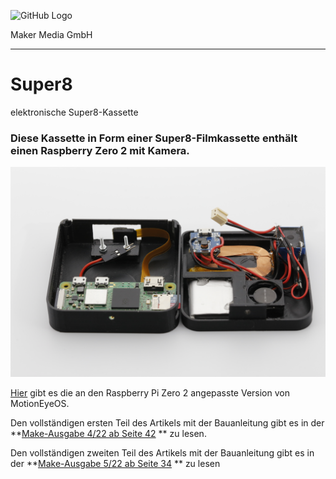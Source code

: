 ![GitHub Logo](http://www.heise.de/make/icons/make_logo.png)

Maker Media GmbH
*** 

# Super8

elektronische Super8-Kassette

### Diese Kassette in Form einer Super8-Filmkassette enthält einen Raspberry Zero 2 mit Kamera.
![Picture](https://github.com/MakeMagazinDE/Super8/blob/main/Bild18.JPG)

[Hier](https://github.com/jawsper/motioneyeos/releases/tag/20220119-dev) gibt es die an den Raspberry Pi Zero 2 angepasste Version von MotionEyeOS.

Den vollständigen ersten Teil des Artikels mit der Bauanleitung gibt es in der **[Make-Ausgabe 4/22 ab Seite 42](https://www.heise.de/select/make/2022/4/2216407332463065780) ** zu lesen.

Den vollständigen zweiten Teil des Artikels mit der Bauanleitung gibt es in der **[Make-Ausgabe 5/22 ab Seite 34](https://www.heise.de/select/make/2022/5/2221507081749054401) ** zu lesen
